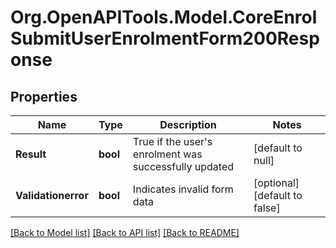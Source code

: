 # Org.OpenAPITools.Model.CoreEnrolSubmitUserEnrolmentForm200Response

## Properties

Name | Type | Description | Notes
------------ | ------------- | ------------- | -------------
**Result** | **bool** | True if the user&#39;s enrolment was successfully updated | [default to null]
**Validationerror** | **bool** | Indicates invalid form data | [optional] [default to false]

[[Back to Model list]](../README.md#documentation-for-models) [[Back to API list]](../README.md#documentation-for-api-endpoints) [[Back to README]](../README.md)

